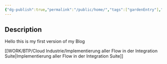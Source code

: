```yaml
---
{"dg-publish":true,"permalink":"/public/home/","tags":["gardenEntry"],"noteIcon":""}
---
```



## Description
Hello this is my first version of my Blog

[[WORK/BTP/Cloud Industrie/Implementierung aller Flow in der Integration Suite\|Implementierung aller Flow in der Integration Suite]]
